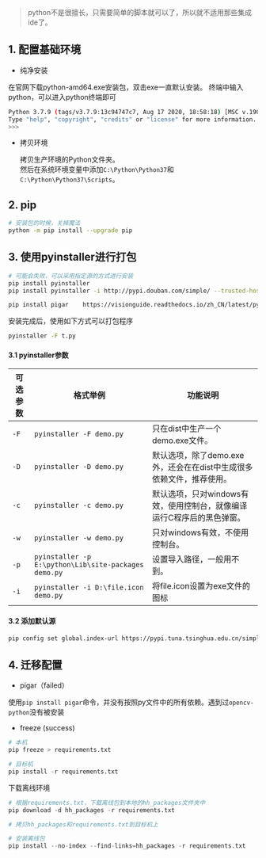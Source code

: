 
> python不是很擅长，只需要简单的脚本就可以了，所以就不适用那些集成ide了。


## 1. 配置基础环境

+ 纯净安装

在官网下载python-amd64.exe安装包，双击exe一直默认安装。
终端中输入python，可以进入python终端即可

```bash
Python 3.7.9 (tags/v3.7.9:13c94747c7, Aug 17 2020, 18:58:18) [MSC v.1900 64 bit (AMD64)] on win32
Type "help", "copyright", "credits" or "license" for more information.
>>>
```

+ 拷贝环境

  拷贝生产环境的Python文件夹。    
  然后在系统环境变量中添加```C:\Python\Python37```和```C:\Python\Python37\Scripts```。

## 2. pip

```bash
# 安装包的时候，关掉魔法
python -m pip install --upgrade pip
```

## 3. 使用pyinstaller进行打包

```bash
# 可能会失败，可以采用指定源的方式进行安装
pip install pyinstaller 
pip install pyinstaller -i http://pypi.douban.com/simple/ --trusted-host pypi.douban.com

pip install pigar    https://visionguide.readthedocs.io/zh_CN/latest/python/tool/requirements/
```

安装完成后，使用如下方式可以打包程序

```bash
pyinstaller -F t.py
```

#### 3.1 pyinstaller参数

| 可选参数 | 格式举例 | 功能说明 |
| --- | --- | --- |
| `-F` | `pyinstaller -F demo.py` | 只在dist中生产一个demo.exe文件。 |
| `-D` | `pyinstaller -D demo.py` | 默认选项，除了demo.exe外，还会在在dist中生成很多依赖文件，推荐使用。 |
| `-c` | `pyinstaller -c demo.py` | 默认选项，只对windows有效，使用控制台，就像编译运行C程序后的黑色弹窗。 |
| `-w` | `pyinstaller -w demo.py` | 只对windows有效，不使用控制台。 |
| `-p` | `pyinstaller -p E:\python\Lib\site-packages demo.py` | 设置导入路径，一般用不到。 |
| `-i` | `pyinstaller -i D:\file.icon demo.py` | 将file.icon设置为exe文件的图标|

#### 3.2 添加默认源

```bash
pip config set global.index-url https://pypi.tuna.tsinghua.edu.cn/simple
```

## 4. 迁移配置

+ pigar（failed）
  
使用```pip install pigar```命令，并没有按照py文件中的所有依赖。遇到过```opencv-python```没有被安装

+ freeze (success)

```py
# 本机
pip freeze > requirements.txt

# 目标机
pip install -r requirements.txt
```

下载离线环境

```py
# 根据requirements.txt，下载离线包到本地的hh_packages文件夹中
pip download -d hh_packages -r requirements.txt

# 拷贝hh_packages和requirements.txt到目标机上

# 安装离线包
pip install --no-index --find-links=hh_packages -r requirements.txt
```
